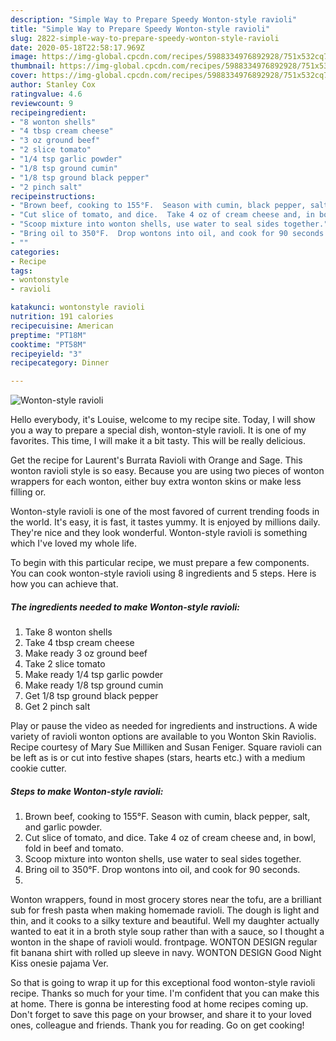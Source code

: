 ```yaml
---
description: "Simple Way to Prepare Speedy Wonton-style ravioli"
title: "Simple Way to Prepare Speedy Wonton-style ravioli"
slug: 2822-simple-way-to-prepare-speedy-wonton-style-ravioli
date: 2020-05-18T22:58:17.969Z
image: https://img-global.cpcdn.com/recipes/5988334976892928/751x532cq70/wonton-style-ravioli-recipe-main-photo.jpg
thumbnail: https://img-global.cpcdn.com/recipes/5988334976892928/751x532cq70/wonton-style-ravioli-recipe-main-photo.jpg
cover: https://img-global.cpcdn.com/recipes/5988334976892928/751x532cq70/wonton-style-ravioli-recipe-main-photo.jpg
author: Stanley Cox
ratingvalue: 4.6
reviewcount: 9
recipeingredient:
- "8 wonton shells"
- "4 tbsp cream cheese"
- "3 oz ground beef"
- "2 slice tomato"
- "1/4 tsp garlic powder"
- "1/8 tsp ground cumin"
- "1/8 tsp ground black pepper"
- "2 pinch salt"
recipeinstructions:
- "Brown beef, cooking to 155°F.  Season with cumin, black pepper, salt, and garlic powder."
- "Cut slice of tomato, and dice.  Take 4 oz of cream cheese and, in bowl, fold in beef and tomato."
- "Scoop mixture into wonton shells, use water to seal sides together."
- "Bring oil to 350°F.  Drop wontons into oil, and cook for 90 seconds."
- ""
categories:
- Recipe
tags:
- wontonstyle
- ravioli

katakunci: wontonstyle ravioli 
nutrition: 191 calories
recipecuisine: American
preptime: "PT18M"
cooktime: "PT58M"
recipeyield: "3"
recipecategory: Dinner

---
```



![Wonton-style ravioli](https://img-global.cpcdn.com/recipes/5988334976892928/751x532cq70/wonton-style-ravioli-recipe-main-photo.jpg)

Hello everybody, it's Louise, welcome to my recipe site. Today, I will show you a way to prepare a special dish, wonton-style ravioli. It is one of my favorites. This time, I will make it a bit tasty. This will be really delicious.

Get the recipe for Laurent&#39;s Burrata Ravioli with Orange and Sage. This wonton ravioli style is so easy. Because you are using two pieces of wonton wrappers for each wonton, either buy extra wonton skins or make less filling or.

Wonton-style ravioli is one of the most favored of current trending foods in the world. It's easy, it is fast, it tastes yummy. It is enjoyed by millions daily. They're nice and they look wonderful. Wonton-style ravioli is something which I've loved my whole life.


To begin with this particular recipe, we must prepare a few components. You can cook wonton-style ravioli using 8 ingredients and 5 steps. Here is how you can achieve that.

<!--inarticleads1-->

##### The ingredients needed to make Wonton-style ravioli:

1. Take 8 wonton shells
1. Take 4 tbsp cream cheese
1. Make ready 3 oz ground beef
1. Take 2 slice tomato
1. Make ready 1/4 tsp garlic powder
1. Make ready 1/8 tsp ground cumin
1. Get 1/8 tsp ground black pepper
1. Get 2 pinch salt


Play or pause the video as needed for ingredients and instructions. A wide variety of ravioli wonton options are available to you Wonton Skin Raviolis. Recipe courtesy of Mary Sue Milliken and Susan Feniger. Square ravioli can be left as is or cut into festive shapes (stars, hearts etc.) with a medium cookie cutter. 

<!--inarticleads2-->

##### Steps to make Wonton-style ravioli:

1. Brown beef, cooking to 155°F.  Season with cumin, black pepper, salt, and garlic powder.
1. Cut slice of tomato, and dice.  Take 4 oz of cream cheese and, in bowl, fold in beef and tomato.
1. Scoop mixture into wonton shells, use water to seal sides together.
1. Bring oil to 350°F.  Drop wontons into oil, and cook for 90 seconds.
1. 


Wonton wrappers, found in most grocery stores near the tofu, are a brilliant sub for fresh pasta when making homemade ravioli. The dough is light and thin, and it cooks to a silky texture and beautiful. Well my daughter actually wanted to eat it in a broth style soup rather than with a sauce, so I thought a wonton in the shape of ravioli would. frontpage. WONTON DESIGN regular fit banana shirt with rolled up sleeve in navy. WONTON DESIGN Good Night Kiss onesie pajama Ver. 

So that is going to wrap it up for this exceptional food wonton-style ravioli recipe. Thanks so much for your time. I'm confident that you can make this at home. There is gonna be interesting food at home recipes coming up. Don't forget to save this page on your browser, and share it to your loved ones, colleague and friends. Thank you for reading. Go on get cooking!
